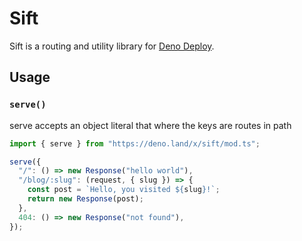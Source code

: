 # Sift

Sift is a routing and utility library for [Deno Deploy][deploy].

[deploy]: https://deno.com/deploy

## Usage

### `serve()`

serve accepts an object literal that where the keys are routes in path

```js
import { serve } from "https://deno.land/x/sift/mod.ts";

serve({
  "/": () => new Response("hello world"),
  "/blog/:slug": (request, { slug }) => {
    const post = `Hello, you visited ${slug}!`;
    return new Response(post);
  },
  404: () => new Response("not found"),
});
```
